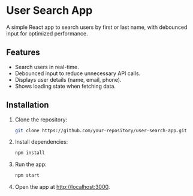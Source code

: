 # User Search App

A simple React app to search users by first or last name, with debounced input for optimized performance.

## Features

- Search users in real-time.
- Debounced input to reduce unnecessary API calls.
- Displays user details (name, email, phone).
- Shows loading state when fetching data.

## Installation

1. Clone the repository:

   ```bash
   git clone https://github.com/your-repository/user-search-app.git
   ```

2. Install dependencies:

   ```bash
   npm install
   ```

3. Run the app:

   ```bash
   npm start
   ```

4. Open the app at [http://localhost:3000](http://localhost:3000).
